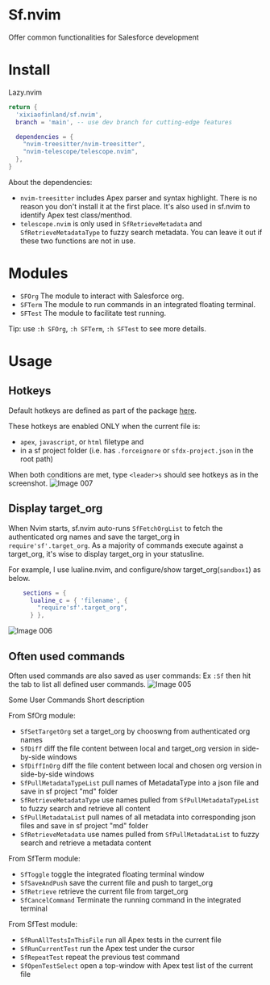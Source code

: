 # Sf.nvim

Offer common functionalities for Salesforce development

# Install

Lazy.nvim

```lua
return {
  'xixiaofinland/sf.nvim',
  branch = 'main', -- use dev branch for cutting-edge features

  dependencies = {
    "nvim-treesitter/nvim-treesitter",
    "nvim-telescope/telescope.nvim",
  },
}

```

About the dependencies:
 - `nvim-treesitter` includes Apex parser and syntax highlight. There is no reason you don't install it at the first place. It's also used in sf.nvim to identify Apex test class/menthod.
 - `telescope.nvim` is only used in `SfRetrieveMetadata` and `SfRetrieveMetadataType` to fuzzy search metadata. You can leave it out if these two functions are not in use.

# Modules

- `SFOrg`  The module to interact with Salesforce org.
- `SFTerm` The module to run commands in an integrated floating terminal.
- `SFTest` The module to facilitate test running.

Tip: use `:h SFOrg`, `:h SFTerm`, `:h SFTest` to see more details.

# Usage

## Hotkeys

Default hotkeys are defined as part of the package [here](https://github.com/xixiaofinland/sf.nvim/blob/556f0f5b671098c12916730fe68d4a7f5de3ffd2/plugin/sf.lua#L119).

These hotkeys are enabled ONLY when the current file is:
- `apex`, `javascript`, or `html` filetype and
- in a sf project folder (i.e. has `.forceignore` or `sfdx-project.json` in the root path)

When both conditions are met, type `<leader>s` should see hotkeys as in the screenshot.
![Image 007](https://github.com/xixiaofinland/sf.nvim/assets/13655323/c0bc474c-3d2f-4fad-9bc0-5076cf4dd108)

## Display target_org

When Nvim starts, sf.nvim auto-runs `SfFetchOrgList` to fetch the authenticated org names and save the target_org in `require'sf'.target_org`.
As a majority of commands execute against a target_org, it's wise to display target_org in your statusline.

For example, I use lualine.nvim, and configure/show target_org(`sandbox1`) as below.

```lua
    sections = {
      lualine_c = { 'filename', {
        "require'sf'.target_org",
      } },
```
![Image 006](https://github.com/xixiaofinland/sf.nvim/assets/13655323/75670011-68da-48d6-896e-de7ce637ee17)

## Often used commands

Often used commands are also saved as user commands: Ex `:Sf` then hit the tab to list all defined user commands.
![Image 005](https://github.com/xixiaofinland/sf.nvim/assets/13655323/d5e9b626-e75f-4ecb-befc-c8535da8f2d9)

Some User Commands Short description

From SfOrg module:

- `SfSetTargetOrg` set a target_org by chooswng from authenticated org names
- `SfDiff` diff the file content between local and target_org version in side-by-side windows
- `SfDiffInOrg` diff the file content between local and chosen org version in side-by-side windows
- `SfPullMetadataTypeList` pull names of MetadataType into a json file and save in sf project "md" folder
- `SfRetrieveMetadataType` use names pulled from `SfPullMetadataTypeList` to fuzzy search and retrieve all content
- `SfPullMetadataList` pull names of all metadata into corresponding json files and save in sf project "md" folder
- `SfRetrieveMetadata` use names pulled from `SfPullMetadataList` to fuzzy search and retrieve a metadata content

From SfTerm module:

- `SfToggle` toggle the integrated floating terminal window
- `SfSaveAndPush` save the current file and push to target_org
- `SfRetrieve` retrieve the current file from target_org
- `SfCancelCommand` Terminate the running command in the integrated terminal

From SfTest module:

- `SfRunAllTestsInThisFile` run all Apex tests in the current file
- `SfRunCurrentTest` run the Apex test under the cursor
- `SfRepeatTest` repeat the previous test command
- `SfOpenTestSelect` open a top-window with Apex test list of the current file
